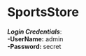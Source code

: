# SportsStore
<strong>*Login Credentials*</strong>: <br/>
<strong>-UserName:</strong> admin <br/>
<strong>-Password:  </strong> secret

